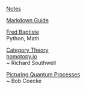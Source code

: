 [Notes](notes.md)

[Markdown Guide](https://www.markdownguide.org)  

[Fred Baptiste](https://www.youtube.com/@mathbyteacademy)  
Python, Math  

[Category Theory](https://www.youtube.com/playlist?list=PLCTMeyjMKRkoS699U0OJ3ymr3r01sI08l)   
[homotopy.io](https://beta.homotopy.io)  
~ Richard Southwell  

[Picturing Quantum Processes](https://www.youtube.com/@OxfordQuantumVideo/search?query=Picturing%20Quantum%20Processes)  
~ Bob Coecke  

